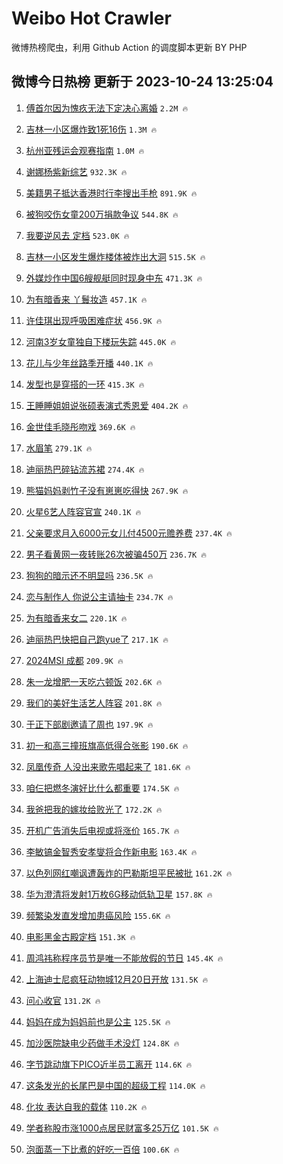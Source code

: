 # Weibo Hot Crawler 



微博热榜爬虫，利用 Github Action 的调度脚本更新 BY PHP 


## 微博今日热榜 更新于 2023-10-24 13:25:04 
1. [傅首尔因为愧疚无法下定决心离婚](https://s.weibo.com/weibo?q=%23%E5%82%85%E9%A6%96%E5%B0%94%E5%9B%A0%E4%B8%BA%E6%84%A7%E7%96%9A%E6%97%A0%E6%B3%95%E4%B8%8B%E5%AE%9A%E5%86%B3%E5%BF%83%E7%A6%BB%E5%A9%9A%23&t=31&band_rank=1&Refer=top) `2.2M 🔥` 

1. [吉林一小区爆炸致1死16伤](https://s.weibo.com/weibo?q=%23%E5%90%89%E6%9E%97%E4%B8%80%E5%B0%8F%E5%8C%BA%E7%88%86%E7%82%B8%E8%87%B41%E6%AD%BB16%E4%BC%A4%23&t=31&band_rank=2&Refer=top) `1.3M 🔥` 

1. [杭州亚残运会观赛指南](https://s.weibo.com/weibo?q=%23%E6%9D%AD%E5%B7%9E%E4%BA%9A%E6%AE%8B%E8%BF%90%E4%BC%9A%E8%A7%82%E8%B5%9B%E6%8C%87%E5%8D%97%23&t=31&band_rank=3&Refer=top) `1.0M 🔥` 

1. [谢娜杨紫新综艺](https://s.weibo.com/weibo?q=%23%E8%B0%A2%E5%A8%9C%E6%9D%A8%E7%B4%AB%E6%96%B0%E7%BB%BC%E8%89%BA%23&t=31&band_rank=4&Refer=top) `932.3K 🔥` 

1. [美籍男子抵达香港时行李搜出手枪](https://s.weibo.com/weibo?q=%23%E7%BE%8E%E7%B1%8D%E7%94%B7%E5%AD%90%E6%8A%B5%E8%BE%BE%E9%A6%99%E6%B8%AF%E6%97%B6%E8%A1%8C%E6%9D%8E%E6%90%9C%E5%87%BA%E6%89%8B%E6%9E%AA%23&t=31&band_rank=5&Refer=top) `891.9K 🔥` 

1. [被狗咬伤女童200万捐款争议](https://s.weibo.com/weibo?q=%23%E8%A2%AB%E7%8B%97%E5%92%AC%E4%BC%A4%E5%A5%B3%E7%AB%A5200%E4%B8%87%E6%8D%90%E6%AC%BE%E4%BA%89%E8%AE%AE%23&t=31&band_rank=6&Refer=top) `544.8K 🔥` 

1. [我要逆风去 定档](https://s.weibo.com/weibo?q=%E6%88%91%E8%A6%81%E9%80%86%E9%A3%8E%E5%8E%BB%20%E5%AE%9A%E6%A1%A3&t=31&band_rank=7&Refer=top) `523.0K 🔥` 

1. [吉林一小区发生爆炸楼体被炸出大洞](https://s.weibo.com/weibo?q=%23%E5%90%89%E6%9E%97%E4%B8%80%E5%B0%8F%E5%8C%BA%E5%8F%91%E7%94%9F%E7%88%86%E7%82%B8%E6%A5%BC%E4%BD%93%E8%A2%AB%E7%82%B8%E5%87%BA%E5%A4%A7%E6%B4%9E%23&t=31&band_rank=8&Refer=top) `515.5K 🔥` 

1. [外媒炒作中国6艘舰艇同时现身中东](https://s.weibo.com/weibo?q=%23%E5%A4%96%E5%AA%92%E7%82%92%E4%BD%9C%E4%B8%AD%E5%9B%BD6%E8%89%98%E8%88%B0%E8%89%87%E5%90%8C%E6%97%B6%E7%8E%B0%E8%BA%AB%E4%B8%AD%E4%B8%9C%23&t=31&band_rank=9&Refer=top) `471.3K 🔥` 

1. [为有暗香来 丫鬟妆造](https://s.weibo.com/weibo?q=%E4%B8%BA%E6%9C%89%E6%9A%97%E9%A6%99%E6%9D%A5%20%E4%B8%AB%E9%AC%9F%E5%A6%86%E9%80%A0&t=31&band_rank=10&Refer=top) `457.1K 🔥` 

1. [许佳琪出现呼吸困难症状](https://s.weibo.com/weibo?q=%23%E8%AE%B8%E4%BD%B3%E7%90%AA%E5%87%BA%E7%8E%B0%E5%91%BC%E5%90%B8%E5%9B%B0%E9%9A%BE%E7%97%87%E7%8A%B6%23&t=31&band_rank=11&Refer=top) `456.9K 🔥` 

1. [河南3岁女童独自下楼玩失踪](https://s.weibo.com/weibo?q=%23%E6%B2%B3%E5%8D%973%E5%B2%81%E5%A5%B3%E7%AB%A5%E7%8B%AC%E8%87%AA%E4%B8%8B%E6%A5%BC%E7%8E%A9%E5%A4%B1%E8%B8%AA%23&t=31&band_rank=12&Refer=top) `445.0K 🔥` 

1. [花儿与少年丝路季开播](https://s.weibo.com/weibo?q=%23%E8%8A%B1%E5%84%BF%E4%B8%8E%E5%B0%91%E5%B9%B4%E4%B8%9D%E8%B7%AF%E5%AD%A3%E5%BC%80%E6%92%AD%23&t=31&band_rank=13&Refer=top) `440.1K 🔥` 

1. [发型也是穿搭的一环](https://s.weibo.com/weibo?q=%E5%8F%91%E5%9E%8B%E4%B9%9F%E6%98%AF%E7%A9%BF%E6%90%AD%E7%9A%84%E4%B8%80%E7%8E%AF&t=31&band_rank=14&Refer=top) `415.3K 🔥` 

1. [王睡睡姐姐说张硕表演式秀恩爱](https://s.weibo.com/weibo?q=%23%E7%8E%8B%E7%9D%A1%E7%9D%A1%E5%A7%90%E5%A7%90%E8%AF%B4%E5%BC%A0%E7%A1%95%E8%A1%A8%E6%BC%94%E5%BC%8F%E7%A7%80%E6%81%A9%E7%88%B1%23&t=31&band_rank=15&Refer=top) `404.2K 🔥` 

1. [金世佳毛晓彤吻戏](https://s.weibo.com/weibo?q=%23%E9%87%91%E4%B8%96%E4%BD%B3%E6%AF%9B%E6%99%93%E5%BD%A4%E5%90%BB%E6%88%8F%23&t=31&band_rank=16&Refer=top) `369.6K 🔥` 

1. [水眉笔](https://s.weibo.com/weibo?q=%E6%B0%B4%E7%9C%89%E7%AC%94&t=31&band_rank=17&Refer=top) `279.1K 🔥` 

1. [迪丽热巴碎钻流苏裙](https://s.weibo.com/weibo?q=%23%E8%BF%AA%E4%B8%BD%E7%83%AD%E5%B7%B4%E7%A2%8E%E9%92%BB%E6%B5%81%E8%8B%8F%E8%A3%99%23&t=31&band_rank=18&Refer=top) `274.4K 🔥` 

1. [熊猫妈妈剥竹子没有崽崽吃得快](https://s.weibo.com/weibo?q=%23%E7%86%8A%E7%8C%AB%E5%A6%88%E5%A6%88%E5%89%A5%E7%AB%B9%E5%AD%90%E6%B2%A1%E6%9C%89%E5%B4%BD%E5%B4%BD%E5%90%83%E5%BE%97%E5%BF%AB%23&t=31&band_rank=19&Refer=top) `267.9K 🔥` 

1. [火星6艺人阵容官宣](https://s.weibo.com/weibo?q=%23%E7%81%AB%E6%98%9F6%E8%89%BA%E4%BA%BA%E9%98%B5%E5%AE%B9%E5%AE%98%E5%AE%A3%23&t=31&band_rank=20&Refer=top) `240.1K 🔥` 

1. [父亲要求月入6000元女儿付4500元赡养费](https://s.weibo.com/weibo?q=%23%E7%88%B6%E4%BA%B2%E8%A6%81%E6%B1%82%E6%9C%88%E5%85%A56000%E5%85%83%E5%A5%B3%E5%84%BF%E4%BB%984500%E5%85%83%E8%B5%A1%E5%85%BB%E8%B4%B9%23&t=31&band_rank=21&Refer=top) `237.4K 🔥` 

1. [男子看黄网一夜转账26次被骗450万](https://s.weibo.com/weibo?q=%23%E7%94%B7%E5%AD%90%E7%9C%8B%E9%BB%84%E7%BD%91%E4%B8%80%E5%A4%9C%E8%BD%AC%E8%B4%A626%E6%AC%A1%E8%A2%AB%E9%AA%97450%E4%B8%87%23&t=31&band_rank=22&Refer=top) `236.7K 🔥` 

1. [狗狗的暗示还不明显吗](https://s.weibo.com/weibo?q=%23%E7%8B%97%E7%8B%97%E7%9A%84%E6%9A%97%E7%A4%BA%E8%BF%98%E4%B8%8D%E6%98%8E%E6%98%BE%E5%90%97%23&t=31&band_rank=23&Refer=top) `236.5K 🔥` 

1. [恋与制作人 你说公主请抽卡](https://s.weibo.com/weibo?q=%E6%81%8B%E4%B8%8E%E5%88%B6%E4%BD%9C%E4%BA%BA%20%E4%BD%A0%E8%AF%B4%E5%85%AC%E4%B8%BB%E8%AF%B7%E6%8A%BD%E5%8D%A1&t=31&band_rank=24&Refer=top) `234.7K 🔥` 

1. [为有暗香来女二](https://s.weibo.com/weibo?q=%E4%B8%BA%E6%9C%89%E6%9A%97%E9%A6%99%E6%9D%A5%E5%A5%B3%E4%BA%8C&t=31&band_rank=25&Refer=top) `220.1K 🔥` 

1. [迪丽热巴快把自己跑yue了](https://s.weibo.com/weibo?q=%23%E8%BF%AA%E4%B8%BD%E7%83%AD%E5%B7%B4%E5%BF%AB%E6%8A%8A%E8%87%AA%E5%B7%B1%E8%B7%91yue%E4%BA%86%23&t=31&band_rank=26&Refer=top) `217.1K 🔥` 

1. [2024MSI 成都](https://s.weibo.com/weibo?q=2024MSI%20%E6%88%90%E9%83%BD&t=31&band_rank=27&Refer=top) `209.9K 🔥` 

1. [朱一龙增肥一天吃六顿饭](https://s.weibo.com/weibo?q=%23%E6%9C%B1%E4%B8%80%E9%BE%99%E5%A2%9E%E8%82%A5%E4%B8%80%E5%A4%A9%E5%90%83%E5%85%AD%E9%A1%BF%E9%A5%AD%23&t=31&band_rank=28&Refer=top) `202.6K 🔥` 

1. [我们的美好生活艺人阵容](https://s.weibo.com/weibo?q=%23%E6%88%91%E4%BB%AC%E7%9A%84%E7%BE%8E%E5%A5%BD%E7%94%9F%E6%B4%BB%E8%89%BA%E4%BA%BA%E9%98%B5%E5%AE%B9%23&t=31&band_rank=29&Refer=top) `201.8K 🔥` 

1. [于正下部剧邀请了周也](https://s.weibo.com/weibo?q=%23%E4%BA%8E%E6%AD%A3%E4%B8%8B%E9%83%A8%E5%89%A7%E9%82%80%E8%AF%B7%E4%BA%86%E5%91%A8%E4%B9%9F%23&t=31&band_rank=30&Refer=top) `197.9K 🔥` 

1. [初一和高三撞班旗高低得合张影](https://s.weibo.com/weibo?q=%23%E5%88%9D%E4%B8%80%E5%92%8C%E9%AB%98%E4%B8%89%E6%92%9E%E7%8F%AD%E6%97%97%E9%AB%98%E4%BD%8E%E5%BE%97%E5%90%88%E5%BC%A0%E5%BD%B1%23&t=31&band_rank=31&Refer=top) `190.6K 🔥` 

1. [凤凰传奇 人没出来歌先唱起来了](https://s.weibo.com/weibo?q=%E5%87%A4%E5%87%B0%E4%BC%A0%E5%A5%87%20%E4%BA%BA%E6%B2%A1%E5%87%BA%E6%9D%A5%E6%AD%8C%E5%85%88%E5%94%B1%E8%B5%B7%E6%9D%A5%E4%BA%86&t=31&band_rank=32&Refer=top) `181.6K 🔥` 

1. [咱仨把燃冬演好比什么都重要](https://s.weibo.com/weibo?q=%23%E5%92%B1%E4%BB%A8%E6%8A%8A%E7%87%83%E5%86%AC%E6%BC%94%E5%A5%BD%E6%AF%94%E4%BB%80%E4%B9%88%E9%83%BD%E9%87%8D%E8%A6%81%23&t=31&band_rank=33&Refer=top) `174.5K 🔥` 

1. [我爸把我的嫁妆给败光了](https://s.weibo.com/weibo?q=%23%E6%88%91%E7%88%B8%E6%8A%8A%E6%88%91%E7%9A%84%E5%AB%81%E5%A6%86%E7%BB%99%E8%B4%A5%E5%85%89%E4%BA%86%23&t=31&band_rank=34&Refer=top) `172.2K 🔥` 

1. [开机广告消失后电视或将涨价](https://s.weibo.com/weibo?q=%23%E5%BC%80%E6%9C%BA%E5%B9%BF%E5%91%8A%E6%B6%88%E5%A4%B1%E5%90%8E%E7%94%B5%E8%A7%86%E6%88%96%E5%B0%86%E6%B6%A8%E4%BB%B7%23&t=31&band_rank=35&Refer=top) `165.7K 🔥` 

1. [李敏镐金智秀安孝燮将合作新电影](https://s.weibo.com/weibo?q=%23%E6%9D%8E%E6%95%8F%E9%95%90%E9%87%91%E6%99%BA%E7%A7%80%E5%AE%89%E5%AD%9D%E7%87%AE%E5%B0%86%E5%90%88%E4%BD%9C%E6%96%B0%E7%94%B5%E5%BD%B1%23&t=31&band_rank=36&Refer=top) `163.4K 🔥` 

1. [以色列网红嘲讽遭轰炸的巴勒斯坦平民被批](https://s.weibo.com/weibo?q=%23%E4%BB%A5%E8%89%B2%E5%88%97%E7%BD%91%E7%BA%A2%E5%98%B2%E8%AE%BD%E9%81%AD%E8%BD%B0%E7%82%B8%E7%9A%84%E5%B7%B4%E5%8B%92%E6%96%AF%E5%9D%A6%E5%B9%B3%E6%B0%91%E8%A2%AB%E6%89%B9%23&t=31&band_rank=37&Refer=top) `161.2K 🔥` 

1. [华为澄清将发射1万枚6G移动低轨卫星](https://s.weibo.com/weibo?q=%23%E5%8D%8E%E4%B8%BA%E6%BE%84%E6%B8%85%E5%B0%86%E5%8F%91%E5%B0%841%E4%B8%87%E6%9E%9A6G%E7%A7%BB%E5%8A%A8%E4%BD%8E%E8%BD%A8%E5%8D%AB%E6%98%9F%23&t=31&band_rank=38&Refer=top) `157.8K 🔥` 

1. [频繁染发直发增加患癌风险](https://s.weibo.com/weibo?q=%23%E9%A2%91%E7%B9%81%E6%9F%93%E5%8F%91%E7%9B%B4%E5%8F%91%E5%A2%9E%E5%8A%A0%E6%82%A3%E7%99%8C%E9%A3%8E%E9%99%A9%23&t=31&band_rank=39&Refer=top) `155.6K 🔥` 

1. [电影黑金古殿定档](https://s.weibo.com/weibo?q=%23%E7%94%B5%E5%BD%B1%E9%BB%91%E9%87%91%E5%8F%A4%E6%AE%BF%E5%AE%9A%E6%A1%A3%23&t=31&band_rank=40&Refer=top) `151.3K 🔥` 

1. [周鸿祎称程序员节是唯一不能放假的节日](https://s.weibo.com/weibo?q=%23%E5%91%A8%E9%B8%BF%E7%A5%8E%E7%A7%B0%E7%A8%8B%E5%BA%8F%E5%91%98%E8%8A%82%E6%98%AF%E5%94%AF%E4%B8%80%E4%B8%8D%E8%83%BD%E6%94%BE%E5%81%87%E7%9A%84%E8%8A%82%E6%97%A5%23&t=31&band_rank=41&Refer=top) `145.4K 🔥` 

1. [上海迪士尼疯狂动物城12月20日开放](https://s.weibo.com/weibo?q=%23%E4%B8%8A%E6%B5%B7%E8%BF%AA%E5%A3%AB%E5%B0%BC%E7%96%AF%E7%8B%82%E5%8A%A8%E7%89%A9%E5%9F%8E12%E6%9C%8820%E6%97%A5%E5%BC%80%E6%94%BE%23&t=31&band_rank=42&Refer=top) `131.5K 🔥` 

1. [问心收官](https://s.weibo.com/weibo?q=%23%E9%97%AE%E5%BF%83%E6%94%B6%E5%AE%98%23&t=31&band_rank=43&Refer=top) `131.2K 🔥` 

1. [妈妈在成为妈妈前也是公主](https://s.weibo.com/weibo?q=%23%E5%A6%88%E5%A6%88%E5%9C%A8%E6%88%90%E4%B8%BA%E5%A6%88%E5%A6%88%E5%89%8D%E4%B9%9F%E6%98%AF%E5%85%AC%E4%B8%BB%23&t=31&band_rank=44&Refer=top) `125.5K 🔥` 

1. [加沙医院缺电少药做手术没灯](https://s.weibo.com/weibo?q=%23%E5%8A%A0%E6%B2%99%E5%8C%BB%E9%99%A2%E7%BC%BA%E7%94%B5%E5%B0%91%E8%8D%AF%E5%81%9A%E6%89%8B%E6%9C%AF%E6%B2%A1%E7%81%AF%23&t=31&band_rank=45&Refer=top) `124.8K 🔥` 

1. [字节跳动旗下PICO近半员工离开](https://s.weibo.com/weibo?q=%23%E5%AD%97%E8%8A%82%E8%B7%B3%E5%8A%A8%E6%97%97%E4%B8%8BPICO%E8%BF%91%E5%8D%8A%E5%91%98%E5%B7%A5%E7%A6%BB%E5%BC%80%23&t=31&band_rank=46&Refer=top) `114.6K 🔥` 

1. [这条发光的长尾巴是中国的超级工程](https://s.weibo.com/weibo?q=%23%E8%BF%99%E6%9D%A1%E5%8F%91%E5%85%89%E7%9A%84%E9%95%BF%E5%B0%BE%E5%B7%B4%E6%98%AF%E4%B8%AD%E5%9B%BD%E7%9A%84%E8%B6%85%E7%BA%A7%E5%B7%A5%E7%A8%8B%23&t=31&band_rank=47&Refer=top) `114.0K 🔥` 

1. [化妆 表达自我的载体](https://s.weibo.com/weibo?q=%E5%8C%96%E5%A6%86%20%E8%A1%A8%E8%BE%BE%E8%87%AA%E6%88%91%E7%9A%84%E8%BD%BD%E4%BD%93&t=31&band_rank=48&Refer=top) `110.2K 🔥` 

1. [学者称股市涨1000点居民财富多25万亿](https://s.weibo.com/weibo?q=%23%E5%AD%A6%E8%80%85%E7%A7%B0%E8%82%A1%E5%B8%82%E6%B6%A81000%E7%82%B9%E5%B1%85%E6%B0%91%E8%B4%A2%E5%AF%8C%E5%A4%9A25%E4%B8%87%E4%BA%BF%23&t=31&band_rank=49&Refer=top) `101.5K 🔥` 

1. [泡面蒸一下比煮的好吃一百倍](https://s.weibo.com/weibo?q=%E6%B3%A1%E9%9D%A2%E8%92%B8%E4%B8%80%E4%B8%8B%E6%AF%94%E7%85%AE%E7%9A%84%E5%A5%BD%E5%90%83%E4%B8%80%E7%99%BE%E5%80%8D&t=31&band_rank=50&Refer=top) `100.6K 🔥` 

